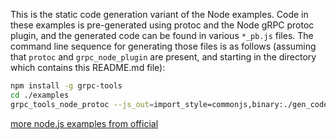 This is the static code generation variant of the Node examples. Code in these examples is pre-generated using protoc and the Node gRPC protoc plugin, and the generated code can be found in various `*_pb.js` files. The command line sequence for generating those files is as follows (assuming that `protoc` and `grpc_node_plugin` are present, and starting in the directory which contains this README.md file):

```sh
npm install -g grpc-tools
cd ./examples
grpc_tools_node_protoc --js_out=import_style=commonjs,binary:./gen_code --grpc_out=grpc_js:./gen_code helloworld.proto
```

[more node.js examples from official](https://github.com/grpc/grpc/tree/master/examples/node)
